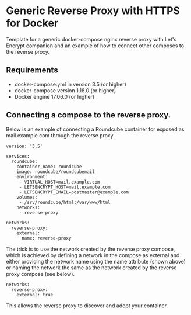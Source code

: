 # Generic Reverse Proxy with HTTPS for Docker

Template for a generic docker-compose nginx reverse proxy with Let's Encrypt companion and an example of how to connect other composes to the reverse proxy.

## Requirements
* docker-compose.yml in version 3.5 (or higher)
* docker-compose version 1.18.0 (or higher)
* Docker engine 17.06.0 (or higher)

## Connecting a compose to the reverse proxy.

Below is an example of connecting a Roundcube container for exposed as mail.example.com through the reverse proxy.

```
version: '3.5'

services:
  roundcube:
    container_name: roundcube
    image: roundcube/roundcubemail
    environment:
     - VIRTUAL_HOST=mail.example.com
     - LETSENCRYPT_HOST=mail.example.com
     - LETSENCRYPT_EMAIL=postmaster@example.com
    volumes:
     - /srv/roundcube/html:/var/www/html
    networks:
     - reverse-proxy

networks:
  reverse-proxy:
    external:
      name: reverse-proxy
```

The trick is to use the network created by the reverse proxy compose, which is achieved by defining a network in the compose as external and either providing the network name using the name attribute (shown above) or naming the network the same as the network created by the reverse proxy compose (see below).

```
networks:
  reverse-proxy:
    external: true
```

This allows the reverse proxy to discover and adopt your container.